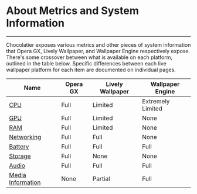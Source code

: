 # About Metrics and System Information
---

Chocolatier exposes various metrics and other pieces of system information that Opera GX, Lively Wallpaper, and Wallpaper Engine respectively expose. There's some crossover between what is available on each platform, outlined in the table below. Specific differences between each live wallpaper platform for each item are documented on individual pages. 

| Name | Opera GX | Lively Wallpaper | Wallpaper Engine |
| - | - | - | - | 
| [CPU](metrics-cpu.md) | Full | Limited | Extremely Limited |
| [GPU](metrics-gpu) | Full | Limited | None |
| [RAM](metrics-ram) | Full | Limited | None |
| [Networking](metrics-networking) | Full | Full | None |
| [Battery](metrics-battery) | Full | Full | Full |
| [Storage](metrics-storage) | Full | None | None |
| [Audio](metrics-audio) | Full | Full | Full |
| [Media Information](metrics-media) | None | Partial | Full |
